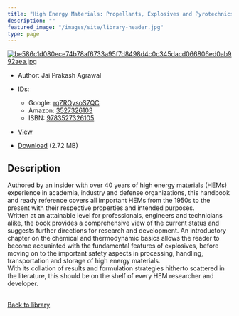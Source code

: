 ```yaml
---
title: "High Energy Materials: Propellants, Explosives and Pyrotechnics"
description: ""
featured_image: "/images/site/library-header.jpg"
type: page
---
```


<a href="" target="_blank">![be586c1d080ece74b78af6733a95f7d8498d4c0c345dacd066806ed0ab992aea.jpg](/images/library/be586c1d080ece74b78af6733a95f7d8498d4c0c345dacd066806ed0ab992aea.jpg)</a>
* Author: Jai Prakash Agrawal
* IDs:
  * Google: <a href="https://books.google.com/books?id=rqZROysoS7QC" target="_blank">rqZROysoS7QC</a>
  * Amazon: <a href="https://www.amazon.com/dp/3527326103" target="_blank">3527326103</a>
  * ISBN: <a href="https://www.worldcat.org/isbn/9783527326105" target="_blank">9783527326105</a>
* <a href="" target="_blank">View</a>

* [Download]() (2.72 MB)

## Description<div>
<p>Authored by an insider with over 40 years of high energy materials (HEMs) experience in academia, industry and defense organizations, this handbook and ready reference covers all important HEMs from the 1950s to the present with their respective properties and intended purposes.<br>Written at an attainable level for professionals, engineers and technicians alike, the book provides a comprehensive view of the current status and suggests further directions for research and development. An introductory chapter on the chemical and thermodynamic basics allows the reader to become acquainted with the fundamental features of explosives, before moving on to the important safety aspects in processing, handling, transportation and storage of high energy materials.<br>With its collation of results and formulation strategies hitherto scattered in the literature, this should be on the shelf of every HEM researcher and developer. </p></div>

<br />[Back to library](/library/)
